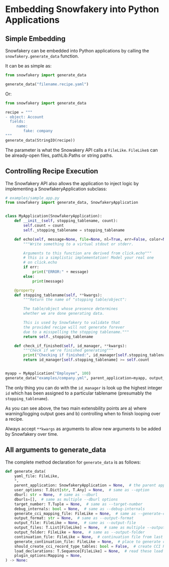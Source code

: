 # Embedding Snowfakery into Python Applications

## Simple Embedding

Snowfakery can be embedded into Python applications
by calling the `snowfakery.generate_data` function.

It can be as simple as:

```python
from snowfakery import generate_data

generate_data("filename.recipe.yaml")
```

Or:

```python
from snowfakery import generate_data

recipe = """
- object: Account
  fields:
     name:
        fake: company
"""
generate_data(StringIO(recipe))
```

The parameter is what the Snowakery API calls a
`FileLike`. `FileLike`s can be already-open
files, pathLib.Paths or string paths.

## Controlling Recipe Execution

The Snowfakery API also allows the application
to inject logic by implementing a SnowfakeryApplication
subclass:

```python
# examples/sample_app.py
from snowfakery import generate_data, SnowfakeryApplication


class MyApplication(SnowfakeryApplication):
    def __init__(self, stopping_tablename, count):
        self.count = count
        self._stopping_tablename = stopping_tablename

    def echo(self, message=None, file=None, nl=True, err=False, color=None, **kwargs):
        """Write something to a virtual stdout or stderr.

        Arguments to this function are derived from click.echo"""
        # this is a simplistic implementation! Model your real one
        # on click.echo
        if err:
            print("ERROR:" + message)
        else:
            print(message)

    @property
    def stopping_tablename(self, **kwargs):
        """Return the name of "stopping table/object":

        The table/object whose presence determines
        whether we are done generating data.

        This is used by Snowfakery to validate that
        the provided recipe will not generate forever
        due to a misspelling the stopping tablename."""
        return self._stopping_tablename

    def check_if_finished(self, id_manager, **kwargs):
        """Check if we're finished generating"""
        print("Checking if finished:", id_manager[self.stopping_tablename])
        return id_manager[self.stopping_tablename] >= self.count


myapp = MyApplication("Employee", 100)
generate_data("examples/company.yml", parent_application=myapp, output_file="out.json")
```

The only thing you can do with the `id_manager` is look up the highest
integer `id` which has been assigned to a particular tablename (presumably
the `stopping_tablename`).

As you can see above, the two main extensbility points are
a) where warning/logging output goes and b) controlling
when to finish looping over a recipe.

Always accept `**kwargs` as arguments to allow new arguments to
be added by Snowfakery over time.

## All arguments to generate_data

The complete method declaration for `generate_data` is as follows:

```python
def generate_data(
    yaml_file: FileLike,
    *,
    parent_application: SnowfakeryApplication = None,  # the parent application
    user_options: T.Dict[str, T.Any] = None,  # same as --option
    dburl: str = None,  # same as --dburl
    dburls=[],  # same as multiple --dburl options
    target_number: T.Tuple = None,  # same as --target-number
    debug_internals: bool = None,  # same as --debug-internals
    generate_cci_mapping_file: FileLike = None,  # same as --generate-cci-mapping-file
    output_format: str = None,  # same as --output-format
    output_file: FileLike = None,  # same as --output-file
    output_files: T.List[FileLike] = None,  # same as multiple --output-file options
    output_folder: FileLike = None,  # same as --output-folder
    continuation_file: FileLike = None,  # continuation file from last execution
    generate_continuation_file: FileLike = None,  # place to generate continuation file
    should_create_cci_record_type_tables: bool = False,  # create CCI Record type tables?
    load_declarations: T.Sequence[FileLike] = None,  # read these load declarations for CCI
    plugin_options:Mapping = None,
) -> None:
```
